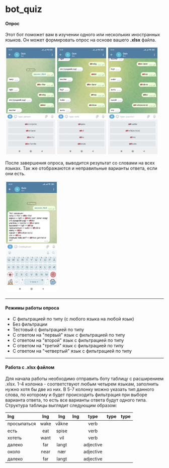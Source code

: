 # bot_quiz

#### Опрос 
Этот бот поможет вам в изучении одного или нескольких иностранных языков. Он может формировать опрос на основе вашего __.xlsx__ файла. 

<img src="images/2.jpg" 
    width="31%" height="31%" vspace="2" hspace="3"><img src="images/3.jpg" 
    width="31%" height="31%" vspace="2" hspace="3"><img src="images/4.jpg" 
    width="31%" height="31%" vspace="2" hspace="3">

После завершения опроса, выводится результат со словами на всех языках. Так же отображаются и неправильные варианты ответа, если они есть.

<img src="images/5.jpg" 
    width="32%" height="32%"
  vspace="4" hspace="3"> 

---

#### Режимы работы опроса 

* С фильтрацией по типу (с любого языка на любой язык)
* Без фильтрации
* Тестовый с фильтрацией по типу
* С ответом на "первый" язык с фильтрацией по типу 
* С ответом на "второй" язык с фильтрацией по типу
* С ответом на "третий" язык с фильтрацией по типу
* С ответом на "четвертый" язык с фильтрацией по типу


---

#### Работа с .xlsx файлом

Для начала работы необходимо отправить боту таблицу с расширением .xlsx. 1-4 колонка - соответствуют любым четырем языкам, заполнить нужно хотя бы две из них. В 5-7 колонку можно указать тип данного слова, по которому и будет происходить фильтрация при выборе варианта ответа, то есть все варианты ответа будут одного типа. Структура таблицы выглядит следующим образом:

lng | lng | lng | lng | type | type | type
:----|:----------:|:----------:|:----------:|:----------:|:----------:|--------:
просыпаться | wake | våkne | | verb
есть | eat | spise | | verb
хотеть | want | vil | | verb
далеко | far | langt | | adjective
около | near | nær | | adjective
далеко | far | langt | | adjective